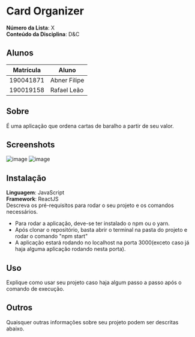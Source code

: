# Card Organizer

**Número da Lista**: X<br>
**Conteúdo da Disciplina**: D&C<br>

## Alunos
|Matrícula | Aluno |
| -- | -- |
| 190041871  |  Abner Filipe |
| 190019158  |  Rafael Leão |

## Sobre 
É uma aplicação que ordena cartas de baralho a partir de seu valor.

## Screenshots
![image](https://user-images.githubusercontent.com/54643266/134987090-0b0055b7-556f-40df-af55-a505e1cd60c8.png)
![image](https://user-images.githubusercontent.com/54643266/134987028-1021b560-f30d-4d80-a6d8-032a88ac629b.png)

## Instalação 
**Linguagem**: JavaScript<br>
**Framework**: ReactJS<br>
Descreva os pré-requisitos para rodar o seu projeto e os comandos necessários.
- Para rodar a aplicação, deve-se ter instalado o npm ou o yarn.
- Após clonar o repositório, basta abrir o terminal na pasta do projeto e rodar o comando "npm start"
- A aplicação estará rodando no localhost na porta 3000(exceto caso já haja alguma aplicação rodando nesta porta).

## Uso 
Explique como usar seu projeto caso haja algum passo a passo após o comando de execução.

## Outros 
Quaisquer outras informações sobre seu projeto podem ser descritas abaixo.




